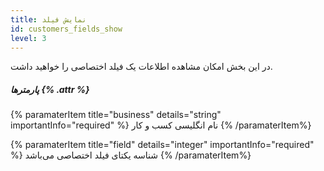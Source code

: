 ```yaml
---
title: نمایش فیلد 
id: customers_fields_show
level: 3
---
```


در این بخش امکان مشاهده اطلاعات یک فیلد اختصاصی را خواهید داشت.

##### پارمترها {% .attr %}

{% paramaterItem title="business" details="string" importantInfo="required" %}
نام انگلیسی کسب و کار
{% /paramaterItem%}

{% paramaterItem title="field" details="integer" importantInfo="required" %}
شناسه یکتای فیلد اختصاصی می‌باشد
{% /paramaterItem%}

